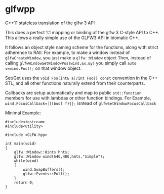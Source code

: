 # glfwpp
C++11 stateless translation of the glfw 3 API

This does a perfect 1:1 mapping or binding of the glfw 3 C-style API to C++.   This allows a really simple use of the GLFW3 API in idomatic C++.

It follows an object style naming scheme for the functions, along with strict adherence to RAII.  For example, to make a window instead of `glfwCreateWindow`, you just make a `glfw::Window` object
Then, instead of calling `glfwWindowGetWindowPos(wind,&x,&y)` you simply call `auto v=wind.Pos();` on that window object.   

Set/Get uses the `void Foo(int& a)/int Foo() const` convention in the C++ STL,  and all other functions naturally extend from their counterparts.

Callbacks are setup automatically and map to public `std::function` members for use with lambdas or other function bindings.  For Example, `wind.FocusCallback=[](bool f){};` isntead of `glfwSetWindowFocusCallback`

Minimal Example:

	#include<iostream>
	#include<utility>

	#include <GLFW.hpp>

	int main(void)
	{
		glfw::Window::Hints hnts;
		glfw::Window wind(640,480,hnts,"Simple");
		while(wind)
		{
			wind.SwapBuffers();
			glfw::Events::Poll();
		}
		return 0;
	}

